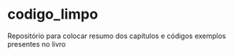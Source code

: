 # codigo_limpo
Repositório para colocar resumo dos capítulos e códigos exemplos presentes no livro 
